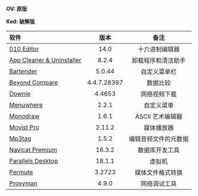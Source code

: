 **OV: 原版**

**Ked: 破解版**

| 软件                                                         |    版本     |         备注         |
| :----------------------------------------------------------- | :---------: | :------------------: |
| [010 Editor](https://github.com/testpatch/APP-macOS/releases/tag/010Editor) |    14.0     |    十六进制编辑器    |
| [App Cleaner & Uninstaller](https://github.com/testpatch/APP-macOS/releases/tag/AppCleaner%26Uninstaller) |    8.2.4    |  卸载程序和清洁助手  |
| [Bartender](https://github.com/testpatch/APP-macOS/releases/tag/Bartender) |   5.0.44    |     自定义菜单栏     |
| [Beyond Compare](https://github.com/testpatch/APP-macOS/releases/tag/BeyondCompare) | 4.4.7.28397 |       数据比较       |
| [Downie](https://github.com/testpatch/APP-macOS/releases/tag/Downie) |   4.4653    |     网络视频下载     |
| [Menuwhere](https://github.com/testpatch/APP-macOS/releases/tag/Menuwhere) |    2.2.1    |      自定义菜单      |
| [Monodraw](https://github.com/testpatch/APP-macOS/releases/tag/Monodraw) |    1.6.1    |   ASCII 艺术编辑器   |
| [Movist Pro](https://github.com/testpatch/APP-macOS/releases/tag/MovistPro) |   2.11.2    |      媒体播放器      |
| [Mp3tag](https://github.com/testpatch/APP-macOS/releases/tag/Mp3tag) |    1.5.2    | 编辑音频文件的元数据 |
| [Navicat Premium](https://github.com/testpatch/APP-macOS/releases/tag/NavicatPremium) |   16.3.2    |    数据库开发工具    |
| [Parallels Desktop](https://github.com/testpatch/APP-macOS/releases/tag/ParallelsDesktop) |   18.1.1    |        虚拟机        |
| [Permute](https://github.com/testpatch/APP-macOS/releases/tag/Permute) |   3.2723    |   媒体文件格式转换   |
| [Proxyman](https://github.com/testpatch/APP-macOS/releases/tag/Proxyman) |    4.9.0    |     网络调试工具     |
